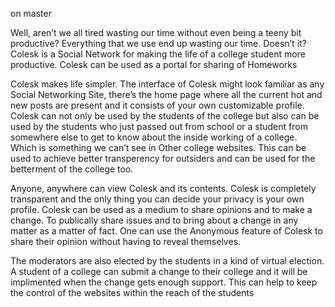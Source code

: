on master

Well, aren’t we all tired wasting our time without even being a teeny bit productive? Everything that we use end up wasting our time. Doesn’t it? Colesk is a Social Network for making the life of a college student more productive. Colesk can be used as a portal for sharing of Homeworks

Colesk makes life simpler. The interface of Colesk might look familiar as any Social Networking Site, there’s the home page where all the current hot and new posts are present and it consists of your own customizable profile. Colesk can not only be used by the students of the college but also can be used by the students who just passed out from school or a student from somewhere else to get to know about the inside working of a college. Which is something we can’t see in Other college websites. This can be used to achieve better transperency for outsiders and can be used for the betterment of the college too.

Anyone, anywhere can view Colesk and its contents. Colesk is completely transparent and the only thing you can decide your privacy is your own profile. Colesk can be used as a medium to share opinions and to make a change. To publically share issues and to bring about a change in any matter as a matter of fact. One can use the Anonymous feature of Colesk to share their opinion without having to reveal themselves.

The moderators are also elected by the students in a kind of virtual election. A student of a college can submit a change to their college and it will be implimented when the change gets enough support. This can help to keep the control of the websites within the reach of the students

